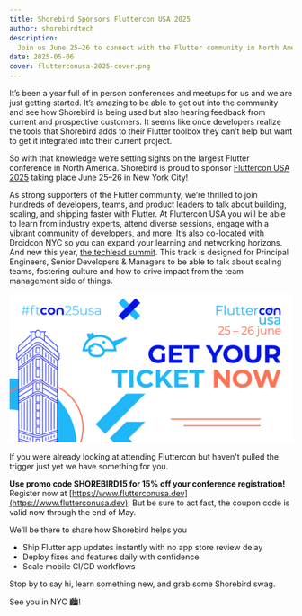 ```yaml
---
title: Shorebird Sponsors Fluttercon USA 2025
author: shorebirdtech
description:
  Join us June 25–26 to connect with the Flutter community in North America.
date: 2025-05-06
cover: flutterconusa-2025-cover.png
---
```


It’s been a year full of in person conferences and meetups for us and we are
just getting started. It’s amazing to be able to get out into the community and
see how Shorebird is being used but also hearing feedback from current and
prospective customers. It seems like once developers realize the tools that
Shorebird adds to their Flutter toolbox they can’t help but want to get it
integrated into their current project.

So with that knowledge we’re setting sights on the largest Flutter conference in
North America. Shorebird is proud to sponsor
[Fluttercon USA 2025](https://www.flutterconusa.dev) taking place June 25–26 in
New York City!

As strong supporters of the Flutter community, we’re thrilled to join hundreds
of developers, teams, and product leaders to talk about building, scaling, and
shipping faster with Flutter. At Fluttercon USA you will be able to learn from
industry experts, attend diverse sessions, engage with a vibrant community of
developers, and more. It’s also co-located with Droidcon NYC so you can expand
your learning and networking horizons. And new this year,
[the techlead summit](https://www.techlead-summit.com). This track is designed
for Principal Engineers, Senior Developers & Managers to be able to talk about
scaling teams, fostering culture and how to drive impact from the team
management side of things.

![Fluttercon USA 2025 Register Now Banner](../../assets/blog/flutterconusa-2025-sponsor/register-now-banner.jpg)

If you were already looking at attending Fluttercon but haven't pulled the
trigger just yet we have something for you.

**Use promo code SHOREBIRD15 for 15% off your conference registration!**
Register now at [https://www.flutterconusa.dev](https://www.flutterconusa.dev).
But be sure to act fast, the coupon code is valid now through the end of May.

We’ll be there to share how Shorebird helps you

- Ship Flutter app updates instantly with no app store review delay
- Deploy fixes and features daily with confidence
- Scale mobile CI/CD workflows

Stop by to say hi, learn something new, and grab some Shorebird swag.

See you in NYC 🏙!
